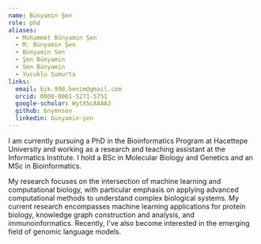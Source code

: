 ```yaml
---
name: Bünyamin Şen
role: phd
aliases:
  - Muhammet Bünyamin Şen
  - M. Bünyamin Şen
  - Bünyamin Sen
  - Şen Bünyamin
  - Sen Bünyamin
  - Yucuklu Sumurta
links:
  email: bjk.990.benim@gmail.com
  orcid: 0000-0001-5271-5751
  google-scholar: WytX5cAAAAJ
  github: bnymnsen
  linkedin: bünyamin-şen
---
```


I am currently pursuing a PhD in the Bioinformatics Program at Hacettepe University and working as a research and teaching assistant at the Informatics Institute. I hold a BSc in Molecular Biology and Genetics and an MSc in Bioinformatics.

My research focuses on the intersection of machine learning and computational biology, with particular emphasis on applying advanced computational methods to understand complex biological systems. My current research encompasses machine learning applications for protein biology, knowledge graph construction and analysis, and immunoinformatics. Recently, I’ve also become interested in the emerging field of genomic language models.
